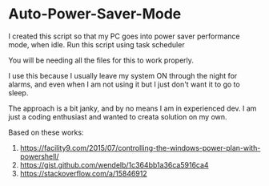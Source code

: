 # Auto-Power-Saver-Mode

I created this script so that my PC goes into power saver performance mode, when idle. Run this script using task scheduler

You will be needing all the files for this to work properly. 

I use this because I usually leave my system ON through the night for alarms, and even when I am not using it but I just don't want it to go to sleep.

The approach is a bit janky, and by no means I am in experienced dev. I am just a coding enthusiast and wanted to creata solution on my own.

Based on these works:
1. https://facility9.com/2015/07/controlling-the-windows-power-plan-with-powershell/
2. https://gist.github.com/wendelb/1c364bb1a36ca5916ca4
3. https://stackoverflow.com/a/15846912
